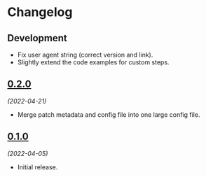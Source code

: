 # Changelog

## Development

- Fix user agent string (correct version and link).
- Slightly extend the code examples for custom steps.

## [0.2.0](https://github.com/berlinonline/ckan_metadata_updater/releases/tag/0.2.0)

_(2022-04-21)_

- Merge patch metadata and config file into one large config file.

## [0.1.0](https://github.com/berlinonline/ckan_metadata_updater/releases/tag/0.1.0)

_(2022-04-05)_

- Initial release.
